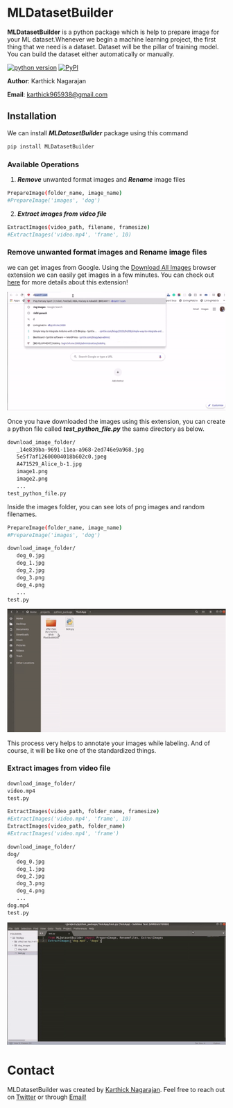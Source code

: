 # MLDatasetBuilder

**MLDatasetBuilder** is a python package which is help to prepare image for your ML dataset.Whenever we begin a machine learning project, the first thing that we need is a dataset. Dataset will be the pillar of training model. You can build the dataset either automatically or manually.

[![python version](https://img.shields.io/badge/Python-3.6-yellow)](https://pypi.org/project/MLDatasetBuilder/)
[![PyPI](https://img.shields.io/badge/pypi-v0.0.3-blue)](https://pypi.org/project/MLDatasetBuilder/)


**Author**: Karthick Nagarajan

**Email**: karthick965938@gmail.com

## Installation
We can install ***MLDatasetBuilder*** package using this command

```sh
pip install MLDatasetBuilder
```
### Available Operations

1) ***Remove*** unwanted format images and ***Rename*** image files

```sh
PrepareImage(folder_name, image_name)
#PrepareImage('images', 'dog')
```
2) ***Extract images from video file***
```sh
ExtractImages(video_path, filename, framesize)
#ExtractImages('video.mp4', 'frame', 10)
```

### Remove unwanted format images and Rename image files

we can get images from Google. Using the [Download All Images](https://chrome.google.com/webstore/detail/download-all-images/ifipmflagepipjokmbdecpmjbibjnakm?hl=en) browser extension we can easily get images in a few minutes. You can check out [here](https://www.youtube.com/watch?v=ik1VxrtN7m8&feature=youtu.be) for more details about this extension!


![step_1](https://raw.githubusercontent.com/karthick965938/ML-Dataset-Builder/master/assets/step_01.gif)

Once you have downloaded the images using this extension, you can create a python file called ***test_python_file.py*** the same directory as below.

```sh
download_image_folder/
   _14e839ba-9691-11ea-a968-2ed746e9a968.jpg
   5e5f7af12600004018b602c0.jpeg
   A471529_Alice_b-1.jpg
   image1.png
   image2.png
   ...
test_python_file.py
```
Inside the images folder, you can see lots of png images and random filenames.


```sh
PrepareImage(folder_name, image_name)
#PrepareImage('images', 'dog')
```

```sh
download_image_folder/
   dog_0.jpg
   dog_1.jpg
   dog_2.jpg
   dog_3.png
   dog_4.png
   ...
test.py
```
![step_1](https://raw.githubusercontent.com/karthick965938/ML-Dataset-Builder/master/assets/step_2.gif)

This process very helps to annotate your images while labeling. And of course, it will be like one of the standardized things.


### Extract images from video file

```sh
download_image_folder/
video.mp4
test.py
```

```sh
ExtractImages(video_path, folder_name, framesize)
#ExtractImages('video.mp4', 'frame', 10)
ExtractImages(video_path, folder_name)
#ExtractImages('video.mp4', 'frame')
```


```sh
download_image_folder/
dog/
   dog_0.jpg
   dog_1.jpg
   dog_2.jpg
   dog_3.png
   dog_4.png
   ...
dog.mp4
test.py
```

![step_1](https://raw.githubusercontent.com/karthick965938/ML-Dataset-Builder/master/assets/step_3.gif)

# Contact
MLDatasetBuilder was created by [Karthick Nagarajan](https://stackoverflow.com/users/6295641/karthick-nagarajan?tab=profile). Feel free to reach out on [Twitter](https://twitter.com/Karthick965938) or through [Email!](karthick965938@gmail.com)
